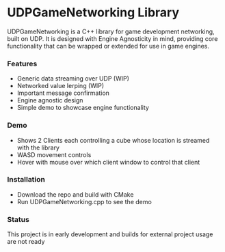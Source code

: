 # UDPGameNetworking Library
UDPGameNetworking is a C++ library for game development networking, built on UDP. It is designed with Engine Agnosticity in mind, providing core functionality
that can be wrapped or extended for use in game engines.

### Features
- Generic data streaming over UDP (WIP)
- Networked value lerping (WIP)
- Important message confirmation
- Engine agnostic design
- Simple demo to showcase engine functionality

### Demo
- Shows 2 Clients each controlling a cube whose location is streamed with the library
- WASD movement controls
- Hover with mouse over which client window to control that client

### Installation
- Download the repo and build with CMake
- Run UDPGameNetworking.cpp to see the demo

### Status
This project is in early development and builds for external project usage are not ready
